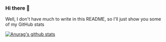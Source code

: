 ### Hi there 👋

Well, I don't have much to write in this README, so I'll just show you some of my GitHub stats

[![Anurag's github stats](https://github-readme-stats.vercel.app/api?username=NMrocks)](https://github.com/anuraghazra/github-readme-stats)
